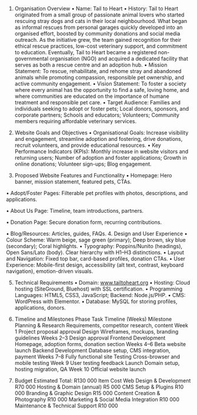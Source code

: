 1. Organisation Overview
• Name: Tail to Heart
• History: 
Tail to Heart originated from a small group of passionate animal lovers who started rescuing stray dogs and cats in their local neighbourhood. What began as informal rescues from personal garages quickly developed into an organised effort, boosted by community donations and social media outreach. As the initiative grew, the team gained recognition for their ethical rescue practices, low-cost veterinary support, and commitment to education. Eventually, Tail to Heart became a registered non-governmental organisation (NGO) and acquired a dedicated facility that serves as both a rescue centre and an adoption hub.
• Mission Statement: 
To rescue, rehabilitate, and rehome stray and abandoned animals while promoting compassion, responsible pet ownership, and active community engagement.
• Vision Statement: To foster a society where every animal has the opportunity to find a safe, loving home, and where communities are educated on the importance of humane treatment and responsible pet care.
• Target Audience: Families and individuals seeking to adopt or foster pets; Local donors, sponsors, and corporate partners; Schools and educators; Volunteers; Community members requiring affordable veterinary services.


2. Website Goals and Objectives
• Organisational Goals: 
Increase visibility and engagement, streamline adoption and fostering, drive donations, recruit volunteers, and provide educational resources.
• Key Performance Indicators (KPIs): 
Monthly increase in website visitors and returning users; Number of adoption and foster applications; Growth in online donations; Volunteer sign-ups; Blog engagement.
3. Proposed Website Features and Functionality
•	Homepage:
 Hero banner, mission statement, featured pets, CTAs.

•	Adopt/Foster Pages: 
Filterable pet profiles with photos, descriptions, and applications.

•	About Us Page: 
Timeline, team introductions, partners.

•	Donation Page: 
Secure donation form, recurring contributions.

•	Blog/Resources:
 Articles, guides, FAQs.
4. Design and User Experience
• Colour Scheme: 
Warm beige, sage green (primary); Deep brown, sky blue (secondary); Coral highlights.
• Typography:
 Poppins/Nunito (headings), Open Sans/Lato (body). Clear hierarchy with H1–H3 distinctions.
• Layout and Navigation: Fixed top bar, card-based profiles, donation CTAs.
• User Experience: Mobile-first design, accessibility (alt text, contrast, keyboard navigation), emotion-driven visuals.


5. Technical Requirements
• Domain: www.tailtoheart.org
• Hosting: Cloud hosting (SiteGround, Bluehost) with SSL certification.
• Programming Languages: HTML5, CSS3, JavaScript; Backend: Node.js/PHP.
• CMS: WordPress with Elementor.
• Database: MySQL for storing profiles, applications, donors.


6. Timeline and Milestones
Phase	Task	Timeline (Weeks)	Milestone
Planning & Research	Requirements, competitor research, content	Week 1	Project proposal approval
Design	Wireframes, mockups, branding guidelines	Weeks 2–3	Design approval
Frontend Development	Homepage, adoption forms, donation section	Weeks 4–6	Beta website launch
Backend Development	Database setup, CMS integration, payment	Weeks 7–8	Fully functional site
Testing	Cross-browser and mobile testing	Week 9	User testing feedback
Launch	Domain setup, hosting migration, QA	Week 10	Official website launch



7. Budget
Estimated Total: R130 000
Item	Cost
Web Design & Development	R70 000
Hosting & Domain (annual)	R5 000
CMS Setup & Plugins	R10 000
Branding & Graphic Design	R15 000
Content Creation & Photography	R10 000
Marketing & Social Media Integration	R10 000
Maintenance & Technical Support	R10 000

